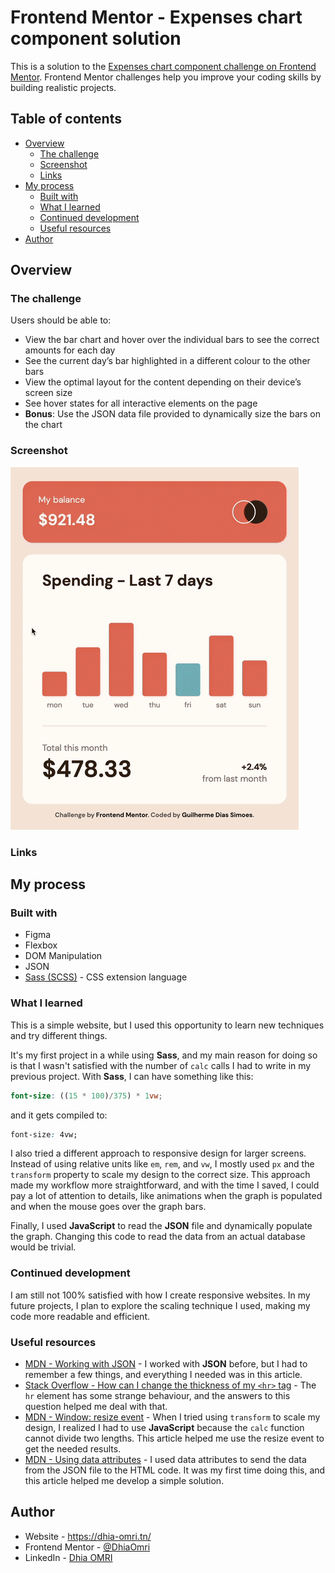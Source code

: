 # Frontend Mentor - Expenses chart component solution

This is a solution to the [Expenses chart component challenge on Frontend Mentor](https://www.frontendmentor.io/challenges/expenses-chart-component-e7yJBUdjwt). Frontend Mentor challenges help you improve your coding skills by building realistic projects.

## Table of contents

- [Overview](#overview)
  - [The challenge](#the-challenge)
  - [Screenshot](#screenshot)
  - [Links](#links)
- [My process](#my-process)
  - [Built with](#built-with)
  - [What I learned](#what-i-learned)
  - [Continued development](#continued-development)
  - [Useful resources](#useful-resources)
- [Author](#author)

## Overview

### The challenge

Users should be able to:

- View the bar chart and hover over the individual bars to see the correct amounts for each day
- See the current day’s bar highlighted in a different colour to the other bars
- View the optimal layout for the content depending on their device’s screen size
- See hover states for all interactive elements on the page
- **Bonus**: Use the JSON data file provided to dynamically size the bars on the chart

### Screenshot

![A GIF of the website](./screen.gif)

### Links

<!-- - Solution URL: <https://github.com/gdsimoes/expenses-chart-component/> -->
<!-- - Live Site URL: <https://gdsimoes.github.io/expenses-chart-component/> -->

## My process

### Built with

- Figma
- Flexbox
- DOM Manipulation
- JSON
- [Sass (SCSS)](https://styled-components.com/) - CSS extension language

### What I learned

This is a simple website, but I used this opportunity to learn new techniques and try different things.

It's my first project in a while using **Sass**, and my main reason for doing so is that I wasn't satisfied with the number of `calc` calls I had to write in my previous project. With **Sass**, I can have something like this:

```scss
font-size: ((15 * 100)/375) * 1vw;
```

and it gets compiled to:

```css
font-size: 4vw;
```

I also tried a different approach to responsive design for larger screens. Instead of using relative units like `em`, `rem`, and `vw`, I mostly used `px` and the `transform` property to scale my design to the correct size. This approach made my workflow more straightforward, and with the time I saved, I could pay a lot of attention to details, like animations when the graph is populated and when the mouse goes over the graph bars.

Finally, I used **JavaScript** to read the **JSON** file and dynamically populate the graph. Changing this code to read the data from an actual database would be trivial.

### Continued development

I am still not 100% satisfied with how I create responsive websites. In my future projects, I plan to explore the scaling technique I used, making my code more readable and efficient.

### Useful resources

- [MDN - Working with JSON](https://developer.mozilla.org/en-US/docs/Learn/JavaScript/Objects/JSON) - I worked with **JSON** before, but I had to remember a few things, and everything I needed was in this article.
- [Stack Overflow - How can I change the thickness of my `<hr>` tag](https://stackoverflow.com/questions/4151743/how-can-i-change-the-thickness-of-my-hr-tag) - The `hr` element has some strange behaviour, and the answers to this question helped me deal with that.
- [MDN - Window: resize event](https://developer.mozilla.org/en-US/docs/Web/API/Window/resize_event) - When I tried using `transform` to scale my design, I realized I had to use **JavaScript** because the `calc` function cannot divide two lengths. This article helped me use the resize event to get the needed results.
- [MDN - Using data attributes](https://developer.mozilla.org/en-US/docs/Learn/HTML/Howto/Use_data_attributes) - I used data attributes to send the data from the JSON file to the HTML code. It was my first time doing this, and this article helped me develop a simple solution.

## Author

- Website - <https://dhia-omri.tn/>
- Frontend Mentor - [@DhiaOmri](https://www.frontendmentor.io/profile/DhiaOmri)
- LinkedIn - [Dhia OMRI](https://www.linkedin.com/in/dhia-omri-9295a2160/)
